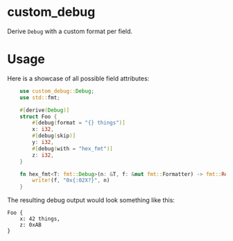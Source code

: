 # custom_debug

Derive `Debug` with a custom format per field.

# Usage

Here is a showcase of all possible field attributes:

```rust
    use custom_debug::Debug;
    use std::fmt;

    #[derive(Debug)]
    struct Foo {
        #[debug(format = "{} things")]
        x: i32,
        #[debug(skip)]
        y: i32,
        #[debug(with = "hex_fmt")]
        z: i32,
    }

    fn hex_fmt<T: fmt::Debug>(n: &T, f: &mut fmt::Formatter) -> fmt::Result {
        write!(f, "0x{:02X?}", n)
    }
```

The resulting debug output would look something like this:

```
Foo {
    x: 42 things,
    z: 0xAB
}
```
